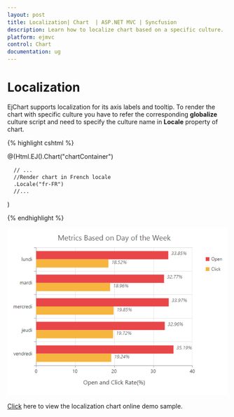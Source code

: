 ```yaml
---
layout: post
title: Localization| Chart  | ASP.NET MVC | Syncfusion
description: Learn how to localize chart based on a specific culture.
platform: ejmvc
control: Chart
documentation: ug
---
```


# Localization

EjChart supports localization for its axis labels and tooltip. To render the chart with specific culture you have to refer the corresponding **globalize** culture script and need to specify the culture name in **Locale** property of chart.   

{% highlight cshtml %}

<!--Refer french globalize culture script-->
<script src="../scripts/cultures/globalize.culture.fr-FR.min.js"></script>

   
@(Html.EJ().Chart("chartContainer")

      // ...
      //Render chart in French locale
      .Locale("fr-FR")
      //...
 )


{% endhighlight %}

![](Localization_images/Localization_img1.png)


[Click](https://mvc.syncfusion.com/demos/web/chart/localization) here to view the localization chart online demo sample.



